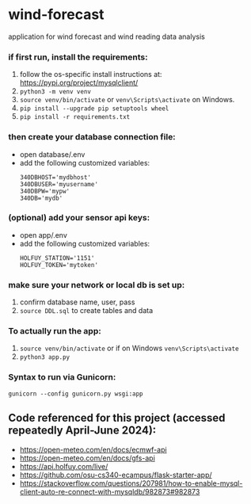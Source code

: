 # wind-forecast
application for wind forecast and wind reading data analysis

### if first run, install the requirements:
1) follow the os-specific install instructions at: https://pypi.org/project/mysqlclient/
2) `python3 -m venv venv`
3) `source venv/bin/activate` or `venv\Scripts\activate` on Windows.
4) `pip install --upgrade pip setuptools wheel`
5) `pip install -r requirements.txt`

### then create your database connection file:
- open database/.env
- add the following customized variables:
    ```
    340DBHOST='mydbhost'
    340DBUSER='myusername'
    340DBPW='mypw'
    340DB='mydb'
    ```

### (optional) add your sensor api keys:
- open app/.env
- add the following customized variables:
    ```
    HOLFUY_STATION='1151'
    HOLFUY_TOKEN='mytoken'
    ```

### make sure your network or local db is set up:
1) confirm database name, user, pass
2) `source DDL.sql` to create tables and data

### To actually run the app:
1) `source venv/bin/activate` or if on Windows `venv\Scripts\activate`
2) `python3 app.py`

### Syntax to run via Gunicorn:
`gunicorn --config gunicorn.py wsgi:app`

## Code referenced for this project (accessed repeatedly April-June 2024):
- https://open-meteo.com/en/docs/ecmwf-api
- https://open-meteo.com/en/docs/gfs-api
- https://api.holfuy.com/live/ 
- https://github.com/osu-cs340-ecampus/flask-starter-app/
- https://stackoverflow.com/questions/207981/how-to-enable-mysql-client-auto-re-connect-with-mysqldb/982873#982873
